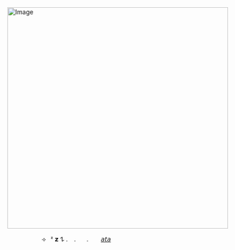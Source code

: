 <img width="500" height="500" alt="Image" src="https://github.com/user-attachments/assets/1a1b721e-ced5-43b5-9297-e04c0fc988b4" />

⠀ ⠀⠀ ⠀ ⠀⠀ ⟢⠀ᶻ 𝘇 𐰁 . ⠀.⠀ ⠀. ⠀⠀ [𝘢𝘵𝘢](https://adokouu.atabook.org/)
